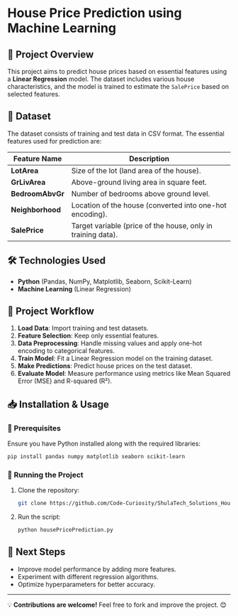 # House Price Prediction using Machine Learning

## 📌 Project Overview

This project aims to predict house prices based on essential features using a **Linear Regression** model. The dataset includes various house characteristics, and the model is trained to estimate the `SalePrice` based on selected features.

## 📂 Dataset

The dataset consists of training and test data in CSV format. The essential features used for prediction are:

| Feature Name     | Description                                                  |
| ---------------- | ------------------------------------------------------------ |
| **LotArea**      | Size of the lot (land area of the house).                    |
| **GrLivArea**    | Above-ground living area in square feet.                     |
| **BedroomAbvGr** | Number of bedrooms above ground level.                       |
| **Neighborhood** | Location of the house (converted into one-hot encoding).     |
| **SalePrice**    | Target variable (price of the house, only in training data). |

## 🛠️ Technologies Used

- **Python** (Pandas, NumPy, Matplotlib, Seaborn, Scikit-Learn)
- **Machine Learning** (Linear Regression)

## 🚀 Project Workflow

1. **Load Data**: Import training and test datasets.
2. **Feature Selection**: Keep only essential features.
3. **Data Preprocessing**: Handle missing values and apply one-hot encoding to categorical features.
4. **Train Model**: Fit a Linear Regression model on the training dataset.
5. **Make Predictions**: Predict house prices on the test dataset.
6. **Evaluate Model**: Measure performance using metrics like Mean Squared Error (MSE) and R-squared (R²).

## 📥 Installation & Usage

### 🔹 Prerequisites

Ensure you have Python installed along with the required libraries:

```bash
pip install pandas numpy matplotlib seaborn scikit-learn
```

### 🔹 Running the Project

1. Clone the repository:
   ```bash
   git clone https://github.com/Code-Curiosity/ShulaTech_Solutions_House_Price_Prediction.git
   ```
2. Run the script:
   ```bash
   python housePricePrediction.py
   ```

## 📌 Next Steps

- Improve model performance by adding more features.
- Experiment with different regression algorithms.
- Optimize hyperparameters for better accuracy.

---

💡 **Contributions are welcome!** Feel free to fork and improve the project. 😊

